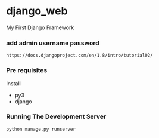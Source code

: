 # django_web
My First Django Framework

### add admin username password
`https://docs.djangoproject.com/en/1.8/intro/tutorial02/`

### Pre requisites
Install
- py3
- django

### Running The Development Server
```bash
python manage.py runserver
```
